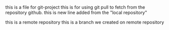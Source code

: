 this is a file for git-project
this is for using git pull to fetch from the repository github.
this is new line added from the "local repository" 

this is a remote repository
this is a branch we created on remote repository
